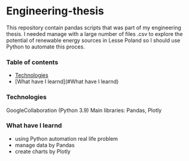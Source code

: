 # Engineering-thesis


This repository contain pandas scripts that was part of my engineering thesis.
I needed manage with a large number of files .csv to explore the potential of renewable energy sources in Lesse Poland so I should use Python to automate this proces.





### Table of contents
* [Technologies](#Technologies)
* [What have I learnd](#What have I learnd)


### Technologies

GoogleCollaboration (Python 3.9)
    Main libraries: Pandas, Plotly
    
    
### What have I learnd
  - using Python automation real life problem 
  - manage data by Pandas
  - create charts by Plotly



